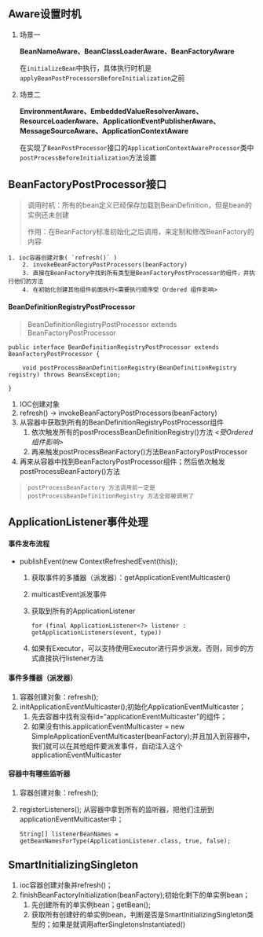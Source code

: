 ## Aware设置时机

1. 场景一

   **BeanNameAware、BeanClassLoaderAware、BeanFactoryAware** 

   在`initializeBean`中执行，具体执行时机是`applyBeanPostProcessorsBeforeInitialization`之前

2. 场景二

   **EnvironmentAware、EmbeddedValueResolverAware、ResourceLoaderAware、ApplicationEventPublisherAware、MessageSourceAware、ApplicationContextAware**

   在实现了`BeanPostProcessor`接口的`ApplicationContextAwareProcessor`类中`postProcessBeforeInitialization`方法设置

## BeanFactoryPostProcessor接口

> 调用时机：所有的bean定义已经保存加载到BeanDefinition，但是bean的实例还未创建
>
> 作用：在BeanFactory标准初始化之后调用，来定制和修改BeanFactory的内容

 	1. ioc容器创建对象( `refresh()` )
		2. invokeBeanFactoryPostProcessors(beanFactory)
		3. 直接在BeanFactory中找到所有类型是BeanFactoryPostProcessor的组件，并执行他们的方法
		4. 在初始化创建其他组件前面执行<需要执行顺序受 Ordered 组件影响>

#### BeanDefinitionRegistryPostProcessor

> BeanDefinitionRegistryPostProcessor extends BeanFactoryPostProcessor

```
public interface BeanDefinitionRegistryPostProcessor extends BeanFactoryPostProcessor {

	void postProcessBeanDefinitionRegistry(BeanDefinitionRegistry registry) throws BeansException;

}
```

1. IOC创建对象
2. refresh() -> invokeBeanFactoryPostProcessors(beanFactory)
3. 从容器中获取到所有的BeanDefinitionRegistryPostProcessor组件
   1. 依次触发所有的postProcessBeanDefinitionRegistry()方法  *<受Ordered组件影响>*
   2. 再来触发postProcessBeanFactory()方法BeanFactoryPostProcessor
4. 再来从容器中找到BeanFactoryPostProcessor组件；然后依次触发postProcessBeanFactory()方法

> ```
> postProcessBeanFactory 方法调用前一定是 postProcessBeanDefinitionRegistry 方法全部被调用了
> ```

## ApplicationListener事件处理

#### 事件发布流程

- publishEvent(new ContextRefreshedEvent(this));

  1. 获取事件的多播器（派发器）：getApplicationEventMulticaster()

  2. multicastEvent派发事件

  3. 获取到所有的ApplicationListener

     ```
     for (final ApplicationListener<?> listener : getApplicationListeners(event, type)) 
     ```

  4. 如果有Executor，可以支持使用Executor进行异步派发。否则，同步的方式直接执行listener方法

#### 事件多播器（派发器）

1. 容器创建对象：refresh();
2. initApplicationEventMulticaster();初始化ApplicationEventMulticaster；
   1. 先去容器中找有没有id=“applicationEventMulticaster”的组件；
   2. 如果没有this.applicationEventMulticaster = new SimpleApplicationEventMulticaster(beanFactory);并且加入到容器中，我们就可以在其他组件要派发事件，自动注入这个applicationEventMulticaster

#### 容器中有哪些监听器

1. 容器创建对象：refresh();

2. registerListeners(); 从容器中拿到所有的监听器，把他们注册到applicationEventMulticaster中；

   ```
   String[] listenerBeanNames = getBeanNamesForType(ApplicationListener.class, true, false);
   ```

## SmartInitializingSingleton

1. ioc容器创建对象并refresh()；
2. finishBeanFactoryInitialization(beanFactory);初始化剩下的单实例bean；
   1. 先创建所有的单实例bean；getBean();
   2. 获取所有创建好的单实例bean，判断是否是SmartInitializingSingleton类型的；如果是就调用afterSingletonsInstantiated()

